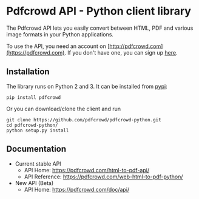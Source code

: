 # Pdfcrowd API - Python client library

The Pdfcrowd API lets you easily convert between HTML, PDF and various image
formats in your Python applications.

To use the API, you need an account on
[http://pdfcrowd.com](https://pdfcrowd.com). If you don't have one, you
can sign up [here](https://pdfcrowd.com/pricing/api/).

## Installation

The library runs on Python 2 and 3. It can be installed from
[pypi](http://pypi.python.org/pypi/pdfcrowd/):

    pip install pdfcrowd
    
Or you can download/clone the client and run

    git clone https://github.com/pdfcrowd/pdfcrowd-python.git    
    cd pdfcrowd-python/
    python setup.py install
    
## Documentation

* Current stable API
  * API Home:  <https://pdfcrowd.com/html-to-pdf-api/>
  * API Reference:  <https://pdfcrowd.com/web-html-to-pdf-python/>
* New API (Beta)
  * API Home:  <https://pdfcrowd.com/doc/api/>


